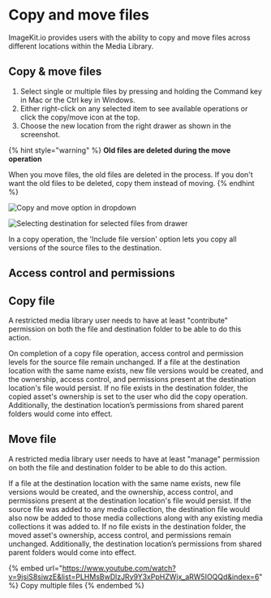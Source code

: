 # Copy and move files

ImageKit.io provides users with the ability to copy and move files across different locations within the Media Library.

## Copy & move files

1. Select single or multiple files by pressing and holding the Command key in Mac or the Ctrl key in Windows.
2. Either right-click on any selected item to see available operations or click the copy/move icon at the top.
3. Choose the new location from the right drawer as shown in the screenshot.

{% hint style="warning" %}
**Old files are deleted during the move operation**

When you move files, the old files are deleted in the process. If you don't want the old files to be deleted, copy them instead of moving.
{% endhint %}

![Copy and move option in dropdown](<../../.gitbook/assets/copy-move-dropdown.png>)

![Selecting destination for selected files from drawer](../../.gitbook/assets/copy-move-drawer.png)

In a copy operation, the 'Include file version' option lets you copy all versions of the source files to the destination.

## Access control and permissions

## Copy file
A restricted media library user needs to have at least "contribute" permission on both the file and destination folder to be able to do this action.

On completion of a copy file operation, access control and permission levels for the source file remain unchanged. If a file at the destination location with the same name exists, new file versions would be created, and the ownership, access control, and permissions present at the destination location's file would persist. If no file exists in the destination folder, the copied asset's ownership is set to the user who did the copy operation. Additionally, the destination location’s permissions from shared parent folders would come into effect.

## Move file
A restricted media library user needs to have at least "manage" permission on both the file and destination folder to be able to do this action.

If a file at the destination location with the same name exists, new file versions would be created, and the ownership, access control, and permissions present at the destination location's file would persist. If the source file was added to any media collection, the destination file would also now be added to those media collections along with any existing media collections it was added to. If no file exists in the destination folder, the moved asset's ownership, access control, and permissions remain unchanged. Additionally, the destination location’s permissions from shared parent folders would come into effect.

{% embed url="https://www.youtube.com/watch?v=9jsiS8siwzE&list=PLHMsBwDlzJRy9Y3xPpHZWjx_aRW5IOQQd&index=6" %}
Copy multiple files
{% endembed %}
